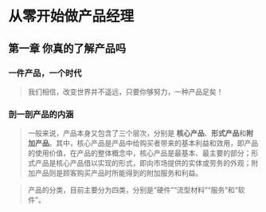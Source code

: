 # 从零开始做产品经理

## 第一章 你真的了解产品吗

### 一件产品，一个时代

> 我们相信，改变世界并不遥远，只要你够努力，一种产品足矣！


### 剖一剖产品的内涵

> 一般来说，产品本身又包含了三个层次，分别是 **核心产品**、**形式产品**和**附加产品**。其中，核心产品是产品中给购买者带来的基本利益和效用，即产品的使用价值，在产品的整体概念中，核心产品是最基本、最主要的部分；形式产品是核心产品借以实现的形式，即向市场提供的实体或劳务的外观；附加产品则是顾客购买产品时所能得到的附加服务和利益。

> 产品的分类，目前主要分为四类，分别是“硬件”“流型材料”“服务”和“软件”。

